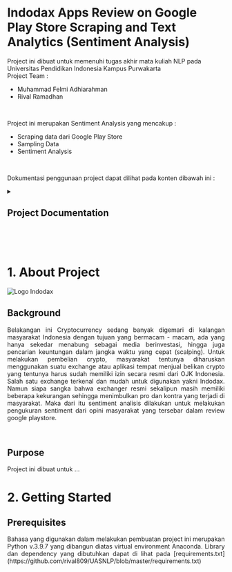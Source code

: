 # Indodax Apps Review on Google Play Store Scraping and Text Analytics (Sentiment Analysis)

Project ini dibuat untuk memenuhi tugas akhir mata kuliah NLP pada Universitas Pendidikan Indonesia Kampus Purwakarta
</br>
Project Team :

- Muhammad Felmi Adhiarahman
- Rival Ramadhan

</br>

Project ini merupakan Sentiment Analysis yang mencakup :

- Scraping data dari Google Play Store
- Sampling Data
- Sentiment Analysis

</br>

Dokumentasi penggunaan project dapat dilihat pada konten dibawah ini :

<!-- TABLE OF CONTENTS -->
<details>
  <summary><h2>Project Documentation</h2></summary>
  <ol>
    <li>
      <a href="#about">About The Project</a>
      <ul>
        <li><a href="#built-with">Built With</a></li>
      </ul>
    </li>
    <li>
      <a href="#getting-started">Getting Started</a>
      <ul>
        <li><a href="#prerequisites">Prerequisites</a></li>
        <li><a href="#installation">Installation</a></li>
      </ul>
    </li>
    <li><a href="#usage">Usage</a></li>
    <li><a href="#roadmap">Roadmap</a></li>
    <li><a href="#contributing">Contributing</a></li>
    <li><a href="#license">License</a></li>
    <li><a href="#contact">Contact</a></li>
    <li><a href="#acknowledgments">Acknowledgments</a></li>
  </ol>
</details>
</br>
</br>
</br>

</hr>

<h1 id="about">1. About Project</h1>
  <img src="https://upload.wikimedia.org/wikipedia/commons/b/b0/Logo_Indodax.png" alt="Logo Indodax"/>
  <h2 id="bg">Background</h2>
    <div><p align="justify">Belakangan ini Cryptocurrency sedang banyak digemari di kalangan masyarakat Indonesia dengan tujuan yang bermacam - macam, ada yang hanya sekedar menabung sebagai media berinvestasi, hingga juga pencarian keuntungan dalam jangka waktu yang cepat (scalping). Untuk melakukan pembelian crypto, masyarakat tentunya diharuskan menggunakan suatu exchange atau aplikasi tempat menjual belikan crypto yang tentunya harus sudah memiliki izin secara resmi dari OJK Indonesia. Salah satu exchange terkenal dan mudah untuk digunakan yakni Indodax. Namun siapa sangka bahwa exchanger resmi sekalipun masih memiliki beberapa kekurangan sehingga menimbulkan pro dan kontra yang terjadi di masyarakat. Maka dari itu sentiment analisis dilakukan untuk melakukan pengukuran sentiment dari opini masyarakat yang tersebar dalam review google playstore.</p></div>

  </br>

  <h2 id="pps">Purpose</h2>
    Project ini dibuat untuk ...

</br>
<h1 id="getting-started">2. Getting Started</h1>
  <h2 id="pre">Prerequisites</h2>
    <div><p align="justify">Bahasa yang digunakan dalam melakukan pembuatan project ini merupakan Python v.3.9.7 yang dibangun diatas virtual environment Anaconda. Library dan dependency yang dibutuhkan dapat di lihat pada [requirements.txt](https://github.com/rival809/UASNLP/blob/master/requirements.txt)</p></div>
  
  </br>
